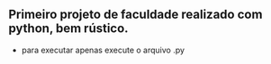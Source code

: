 ## Primeiro projeto de faculdade realizado com python, bem rústico.

- para executar apenas execute o arquivo .py
